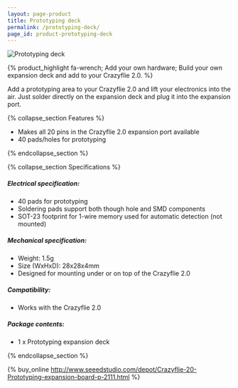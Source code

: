 ```yaml
---
layout: page-product
title: Prototyping deck
permalink: /prototyping-deck/
page_id: product-prototyping-deck
---
```


<img class="pp-main-image-narrow" src="/images/prototyping-deck.png"
     alt="Prototyping deck"/>
<div>

{% product_highlight 
fa-wrench;
Add your own hardware;
Build your own expansion deck and add to your Crazyflie 2.0.
%}

Add a prototyping area to your Crazyflie 2.0 and lift your electronics
into the air. Just solder directly on the expansion deck and plug it
into the expansion port.

<div class="pp-specs">

{% collapse_section Features %}

* Makes all 20 pins in the Crazyflie 2.0 expansion port available
* 40 pads/holes for prototyping

{% endcollapse_section %}

{% collapse_section Specifications %}
##### Electrical specification:

* 40 pads for prototyping
* Soldering pads support both though hole and SMD components
* SOT-23 footprint for 1-wire memory used for automatic detection (not mounted)

##### Mechanical specification:

* Weight: 1.5g
* Size (WxHxD): 28x28x4mm
* Designed for mounting under or on top of the Crazyflie 2.0

##### Compatibility:

* Works with the Crazyflie 2.0

##### Package contents:

* 1 x Prototyping expansion deck

{% endcollapse_section %}

</div>

{% buy_online http://www.seeedstudio.com/depot/Crazyflie-20-Prototyping-expansion-board-p-2111.html %}
